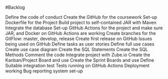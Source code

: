 #Backlog

Define the code of conduct
Create the GitHub for the coursework
Set-up Dockerfile for the Project
Build project to self-contained JAR with Maven
Integrate the database
Set-up GitHub Actions for the project and make sure JAR, and Docker on GitHub Actions are working
Create branches for the GitFlow: master, develop, release
Create first release on GitHub
Issues being used on GitHub
Define tasks as user stories
Define full use cases
Create use case diagram
Create the SQL Statements
Create the SQL Methods
Comment the code
Integrate project with Zube.io
Create the Kanban/Project Board and use
Create the Sprint Boards and use
Define Suitable integration test
Tests running on GitHub Actions
Deployment working
Bug reporting system set-up